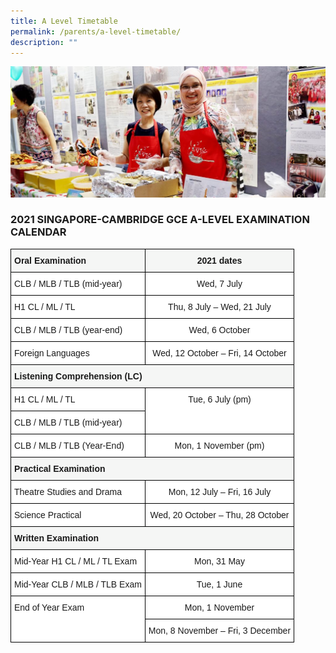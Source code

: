 ```yaml
---
title: A Level Timetable
permalink: /parents/a-level-timetable/
description: ""
---
```

![](/images/Resources-for-Parents-2-1024x425.jpg)
### 2021 SINGAPORE-CAMBRIDGE GCE A-LEVEL EXAMINATION CALENDAR

<style type="text/css">
.tg  {border-collapse:collapse;border-spacing:0;}
.tg td{border-color:black;border-style:solid;border-width:1px;font-family:Arial, sans-serif;font-size:14px;
  overflow:hidden;padding:10px 5px;word-break:normal;}
.tg th{border-color:black;border-style:solid;border-width:1px;font-family:Arial, sans-serif;font-size:14px;
  font-weight:normal;overflow:hidden;padding:10px 5px;word-break:normal;}
.tg .tg-yyyz{background-color:#F5F6F5;font-weight:bold;text-align:left;vertical-align:top}
.tg .tg-esd5{background-color:#F5F6F5;font-weight:bold;text-align:center;vertical-align:top}
.tg .tg-ktyi{background-color:#FFF;text-align:left;vertical-align:top}
.tg .tg-7yig{background-color:#FFF;text-align:center;vertical-align:top}
</style>
<table class="tg">
<thead>
  <tr>
    <th class="tg-yyyz"><span style="font-weight:bold;font-style:inherit">Oral Examination</span></th>
    <th class="tg-esd5"><span style="font-weight:bold;font-style:inherit">2021 dates</span></th>
  </tr>
</thead>
<tbody>
  <tr>
    <td class="tg-ktyi"><span style="font-weight:inherit;font-style:inherit;background-color:#FFF">CLB / MLB / TLB (mid-year)</span></td>
    <td class="tg-7yig"><span style="font-weight:inherit;font-style:inherit;background-color:#FFF">Wed, 7 July</span></td>
  </tr>
  <tr>
    <td class="tg-ktyi"><span style="font-weight:inherit;font-style:inherit;background-color:#FFF">H1 CL / ML / TL</span></td>
    <td class="tg-7yig"><span style="font-weight:inherit;font-style:inherit;background-color:#FFF">Thu, 8 July – Wed, 21 July</span></td>
  </tr>
  <tr>
    <td class="tg-ktyi"><span style="font-weight:inherit;font-style:inherit;background-color:#FFF">CLB / MLB / TLB (year-end)</span></td>
    <td class="tg-7yig"><span style="font-weight:inherit;font-style:inherit;background-color:#FFF">Wed, 6 October</span></td>
  </tr>
  <tr>
    <td class="tg-ktyi"><span style="font-weight:inherit;font-style:inherit;background-color:#FFF">Foreign Languages</span></td>
    <td class="tg-7yig"><span style="font-weight:inherit;font-style:inherit;background-color:#FFF">Wed, 12 October – Fri, 14 October</span></td>
  </tr>
  <tr>
    <td class="tg-yyyz" colspan="2"><span style="font-weight:bold;font-style:inherit">Listening Comprehension (LC)</span></td>
  </tr>
  <tr>
    <td class="tg-ktyi"><span style="font-weight:inherit;font-style:inherit;background-color:#FFF">H1 CL / ML / TL</span></td>
    <td class="tg-7yig" rowspan="2"><span style="font-weight:inherit;font-style:inherit;background-color:#FFF">Tue, 6 July (pm)</span></td>
  </tr>
  <tr>
    <td class="tg-ktyi"><span style="font-weight:inherit;font-style:inherit;background-color:#FFF">CLB / MLB / TLB (mid-year)</span></td>
  </tr>
  <tr>
    <td class="tg-ktyi"><span style="font-weight:inherit;font-style:inherit;background-color:#FFF">CLB / MLB / TLB (Year-End)</span></td>
    <td class="tg-7yig"><span style="font-weight:inherit;font-style:inherit;background-color:#FFF">Mon, 1 November (pm)</span></td>
  </tr>
  <tr>
    <td class="tg-yyyz" colspan="2"><span style="font-weight:bold;font-style:inherit">Practical</span> <span style="font-weight:bold;font-style:inherit">Examination</span></td>
  </tr>
  <tr>
    <td class="tg-ktyi"><span style="font-weight:inherit;font-style:inherit;background-color:#FFF">Theatre Studies and Drama</span></td>
    <td class="tg-7yig"><span style="font-weight:inherit;font-style:inherit;background-color:#FFF">Mon, 12 July – Fri, 16 July</span></td>
  </tr>
  <tr>
    <td class="tg-ktyi"><span style="font-weight:inherit;font-style:inherit;background-color:#FFF">Science Practical</span></td>
    <td class="tg-7yig"><span style="font-weight:inherit;font-style:inherit;background-color:#FFF">Wed, 20 October – Thu, 28 October</span></td>
  </tr>
  <tr>
    <td class="tg-yyyz" colspan="2"><span style="font-weight:bold;font-style:inherit">Written Examination</span></td>
  </tr>
  <tr>
    <td class="tg-ktyi"><span style="font-weight:inherit;font-style:inherit;background-color:#FFF">Mid-Year H1 CL / ML / TL Exam</span></td>
    <td class="tg-7yig"><span style="font-weight:inherit;font-style:inherit;background-color:#FFF">Mon, 31 May</span></td>
  </tr>
  <tr>
    <td class="tg-ktyi"><span style="font-weight:inherit;font-style:inherit;background-color:#FFF">Mid-Year CLB / MLB / TLB Exam</span></td>
    <td class="tg-7yig"><span style="font-weight:inherit;font-style:inherit;background-color:#FFF">Tue, 1 June</span></td>
  </tr>
  <tr>
    <td class="tg-ktyi" rowspan="2"><span style="font-weight:inherit;font-style:inherit;background-color:#FFF">End of Year Exam</span></td>
    <td class="tg-7yig"><span style="font-weight:inherit;font-style:inherit;background-color:#FFF">Mon, 1 November</span></td>
  </tr>
  <tr>
    <td class="tg-7yig"><span style="font-weight:inherit;font-style:inherit;background-color:#FFF">Mon, 8 November – Fri, 3 December</span></td>
  </tr>
</tbody>
</table>